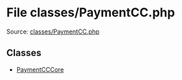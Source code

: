 File classes/PaymentCC.php
=========

Source: [classes/PaymentCC.php](https://github.com/PrestaShop/PrestaShop/blob/1.5.0.15/classes/PaymentCC.php)


Classes
-------

* [PaymentCCCore](class.PaymentCCCore.md)

